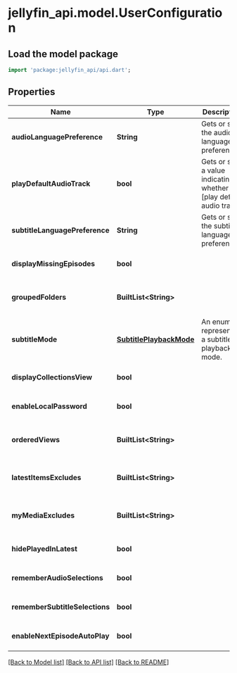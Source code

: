 # jellyfin_api.model.UserConfiguration

## Load the model package
```dart
import 'package:jellyfin_api/api.dart';
```

## Properties
Name | Type | Description | Notes
------------ | ------------- | ------------- | -------------
**audioLanguagePreference** | **String** | Gets or sets the audio language preference. | [optional] [default to null]
**playDefaultAudioTrack** | **bool** | Gets or sets a value indicating whether [play default audio track]. | [optional] [default to null]
**subtitleLanguagePreference** | **String** | Gets or sets the subtitle language preference. | [optional] [default to null]
**displayMissingEpisodes** | **bool** |  | [optional] [default to null]
**groupedFolders** | **BuiltList&lt;String&gt;** |  | [optional] [default to const []]
**subtitleMode** | [**SubtitlePlaybackMode**](SubtitlePlaybackMode.md) | An enum representing a subtitle playback mode. | [optional] [default to null]
**displayCollectionsView** | **bool** |  | [optional] [default to null]
**enableLocalPassword** | **bool** |  | [optional] [default to null]
**orderedViews** | **BuiltList&lt;String&gt;** |  | [optional] [default to const []]
**latestItemsExcludes** | **BuiltList&lt;String&gt;** |  | [optional] [default to const []]
**myMediaExcludes** | **BuiltList&lt;String&gt;** |  | [optional] [default to const []]
**hidePlayedInLatest** | **bool** |  | [optional] [default to null]
**rememberAudioSelections** | **bool** |  | [optional] [default to null]
**rememberSubtitleSelections** | **bool** |  | [optional] [default to null]
**enableNextEpisodeAutoPlay** | **bool** |  | [optional] [default to null]

[[Back to Model list]](../README.md#documentation-for-models) [[Back to API list]](../README.md#documentation-for-api-endpoints) [[Back to README]](../README.md)


